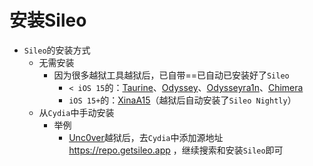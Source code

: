 # 安装Sileo

* `Sileo`的安装方式
  * 无需安装
    * 因为很多越狱工具越狱后，已自带==已自动已安装好了`Sileo`
      * `< iOS 15`的：[Taurine](https://taurine.app/)、[Odyssey](https://theodyssey.dev/)、[Odysseyra1n](https://iosw.cfw.guide/installing-odysseyra1n)、[Chimera](https://chimera.sh/)
      * `iOS 15+`的：[XinaA15](https://book.crifan.org/books/ios_re_ios15_jailbreak/website/xinaa15/)（越狱后自动安装了`Sileo Nightly`）
  * 从`Cydia`中手动安装
    * 举例
      * [Unc0ver](https://book.crifan.org/books/ios_re_iphone_jailbreak/website/doing_jailbreak/do_jailbreak/unc0ver.html)越狱后，去`Cydia`中添加源地址 https://repo.getsileo.app ，继续搜索和安装`Sileo`即可

